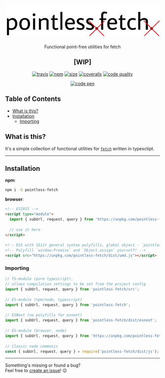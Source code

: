 <h1 align="center">
  <img src="logo.svg"/>
</h1>

<p align="center">
Functional point-free utilities for fetch
</p>

<h2 align="center">
[WIP]
</h2>

<p align="center">
<a href="https://travis-ci.com/raiondesu-experiments/pointless-fetch" title="Latest Travis CI build"><img src="https://img.shields.io/travis/com/raiondesu-experiments/pointless-fetch?style=flat-square" alt="travis"></a>
<a href="https://www.npmjs.com/package/pointless-fetch" title="Downloads per month, but who cares?"><img src="https://img.shields.io/npm/dm/pointless-fetch.svg?style=flat-square" alt="npm"></a>
<a href="https://bundlephobia.com/result?p=pointless-fetch@latest" title="minzipped size"><img src="https://img.shields.io/bundlephobia/minzip/pointless-fetch@latest?style=flat-square" alt="size"></a>
<a href="https://coveralls.io/github/raiondesu-experiments/pointless-fetch" title="Code coverage"><img src="https://img.shields.io/coveralls/github/raiondesu-experiments/pointless-fetch?style=flat-square" alt="coveralls"></a>
<a href="https://codeclimate.com/github/raiondesu-experiments/pointless-fetch/maintainability" title="Code quality"><img src="https://img.shields.io/codeclimate/maintainability/raiondesu-experiments/pointless-fetch?style=flat-square" alt="code quality"></a></p>
</p>

<p align="center">
<a href="https://codepen.io/raiondesu/pen/qBBPPom" title="Link to in-browser playground"><img src="https://img.shields.io/badge/playground-link-blueviolet?style=flat-square" alt="code pen"></a>
</p>

## Table of Contents<!-- omit in toc -->
- [What is this?](#what-is-this)
- [Installation](#installation)
  - [Importing](#importing)

## What is this?

It's a simple collection of functional utilities for [`fetch`](https://developer.mozilla.org/en-US/docs/Web/API/WindowOrWorkerGlobalScope/fetch) written in typesctipt.

---

## Installation

**npm**:
```bash
npm i -S pointless-fetch
```

**browser**:
```html
<!-- ES2015 -->
<script type="module">
  import { subUrl, request, query } from 'https://unpkg.com/pointless-fetch';

  // use it here
</script>

<!-- ES5 with IE11+ general syntax polyfills, global object - `pointless` -->
<!-- Polyfill `window.Promise` and `Object.assign` yourself! -->
<script src="https://unpkg.com/pointless-fetch/dist/umd.js"></script>
```

### Importing

```ts
// TS-module (pure typescript),
// allows compilation settings to be set from the project config
import { subUrl, request, query } from 'pointless-fetch/src';

// ES-module (npm/node, typescript)
import { subUrl, request, query } from 'pointless-fetch';

// ESNext (no polyfills for esnext)
import { subUrl, request, query } from 'pointless-fetch/dist/esnext';

// ES-module (browser, node)
import { subUrl, request, query } from 'https://unpkg.com/pointless-fetch';

// Classic node commonjs
const { subUrl, request, query } = require('pointless-fetch/dist/js');
```



---

Something's missing or found a bug?\
Feel free to [create an issue](https://github.com/raiondesu-experiments/pointless-fetch/issues/new)! 😉

